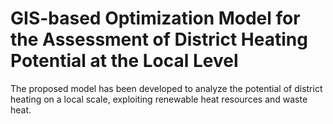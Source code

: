 # GIS-based Optimization Model for the Assessment of District Heating Potential at the Local Level
 The proposed model has been developed to analyze the potential of district heating on a local scale, exploiting renewable heat resources and waste heat.
